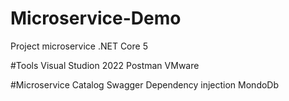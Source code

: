 # Microservice-Demo
Project microservice .NET Core 5

#Tools
  Visual Studion 2022
  Postman
  VMware

#Microservice Catalog
  Swagger
  Dependency injection
  MondoDb
  
  
